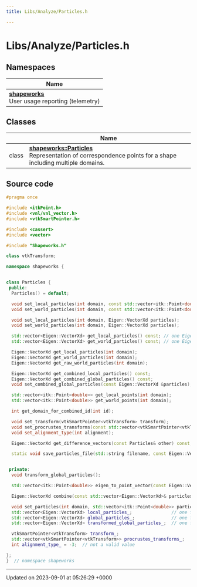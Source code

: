 ```yaml
---
title: Libs/Analyze/Particles.h

---
```


# Libs/Analyze/Particles.h



## Namespaces

| Name           |
| -------------- |
| **[shapeworks](../Namespaces/namespaceshapeworks.md)** <br>User usage reporting (telemetry)  |

## Classes

|                | Name           |
| -------------- | -------------- |
| class | **[shapeworks::Particles](../Classes/classshapeworks_1_1Particles.md)** <br>Representation of correspondence points for a shape including multiple domains.  |




## Source code

```cpp
#pragma once

#include <itkPoint.h>
#include <vnl/vnl_vector.h>
#include <vtkSmartPointer.h>

#include <cassert>
#include <vector>

#include "Shapeworks.h"

class vtkTransform;

namespace shapeworks {


class Particles {
 public:
  Particles() = default;

  void set_local_particles(int domain, const std::vector<itk::Point<double>>& particles);
  void set_world_particles(int domain, const std::vector<itk::Point<double>>& particles);

  void set_local_particles(int domain, Eigen::VectorXd particles);
  void set_world_particles(int domain, Eigen::VectorXd particles);

  std::vector<Eigen::VectorXd> get_local_particles() const; // one Eigen::VectorXd per domain
  std::vector<Eigen::VectorXd> get_world_particles() const; // one Eigen::VectorXd per domain

  Eigen::VectorXd get_local_particles(int domain);
  Eigen::VectorXd get_world_particles(int domain);
  Eigen::VectorXd get_raw_world_particles(int domain);

  Eigen::VectorXd get_combined_local_particles() const;
  Eigen::VectorXd get_combined_global_particles() const;
  void set_combined_global_particles(const Eigen::VectorXd &particles);

  std::vector<itk::Point<double>> get_local_points(int domain);
  std::vector<itk::Point<double>> get_world_points(int domain);

  int get_domain_for_combined_id(int id);

  void set_transform(vtkSmartPointer<vtkTransform> transform);
  void set_procrustes_transforms(const std::vector<vtkSmartPointer<vtkTransform>>& transforms);
  void set_alignment_type(int alignment);

  Eigen::VectorXd get_difference_vectors(const Particles& other) const;

  static void save_particles_file(std::string filename, const Eigen::VectorXd& points);


 private:
  void transform_global_particles();

  std::vector<itk::Point<double>> eigen_to_point_vector(const Eigen::VectorXd& particles) const;

  Eigen::VectorXd combine(const std::vector<Eigen::VectorXd>& particles) const;

  void set_particles(int domain, std::vector<itk::Point<double>> particles, bool local);
  std::vector<Eigen::VectorXd> local_particles_;               // one for each domain
  std::vector<Eigen::VectorXd> global_particles_;              // one for each domain
  std::vector<Eigen::VectorXd> transformed_global_particles_;  // one for each domain

  vtkSmartPointer<vtkTransform> transform_;
  std::vector<vtkSmartPointer<vtkTransform>> procrustes_transforms_;
  int alignment_type_ = -3;  // not a valid value

};
}  // namespace shapeworks
```


-------------------------------

Updated on 2023-09-01 at 05:26:29 +0000
